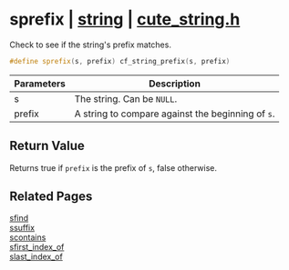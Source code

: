# sprefix | [string](https://github.com/RandyGaul/cute_framework/blob/master/docs/string/README.md) | [cute_string.h](https://github.com/RandyGaul/cute_framework/blob/master/include/cute_string.h)

Check to see if the string's prefix matches.

```cpp
#define sprefix(s, prefix) cf_string_prefix(s, prefix)
```

Parameters | Description
--- | ---
s | The string. Can be `NULL`.
prefix | A string to compare against the beginning of `s`.

## Return Value

Returns true if `prefix` is the prefix of `s`, false otherwise.

## Related Pages

[sfind](https://github.com/RandyGaul/cute_framework/blob/master/docs/string/sfind.md)  
[ssuffix](https://github.com/RandyGaul/cute_framework/blob/master/docs/string/ssuffix.md)  
[scontains](https://github.com/RandyGaul/cute_framework/blob/master/docs/string/scontains.md)  
[sfirst_index_of](https://github.com/RandyGaul/cute_framework/blob/master/docs/string/sfirst_index_of.md)  
[slast_index_of](https://github.com/RandyGaul/cute_framework/blob/master/docs/string/slast_index_of.md)  
